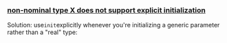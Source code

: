 ### [**non-nominal type X does not support explicit initialization**](https://stackoverflow.com/questions/46458657/non-nominal-type-x-does-not-support-explicit-initialization)

Solution: use`init`explicitly whenever you're initializing a generic parameter rather than a "real" type:

  
  


